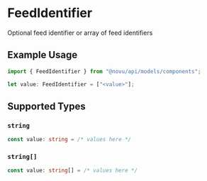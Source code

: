 # FeedIdentifier

Optional feed identifier or array of feed identifiers

## Example Usage

```typescript
import { FeedIdentifier } from "@novu/api/models/components";

let value: FeedIdentifier = ["<value>"];
```

## Supported Types

### `string`

```typescript
const value: string = /* values here */
```

### `string[]`

```typescript
const value: string[] = /* values here */
```

